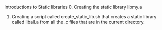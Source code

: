 Introductions to Static libraries
0. Creating the static library libmy.a
1. Creating a script called create_static_lib.sh that creates a static library called liball.a from all the .c files that are in the current directory.
